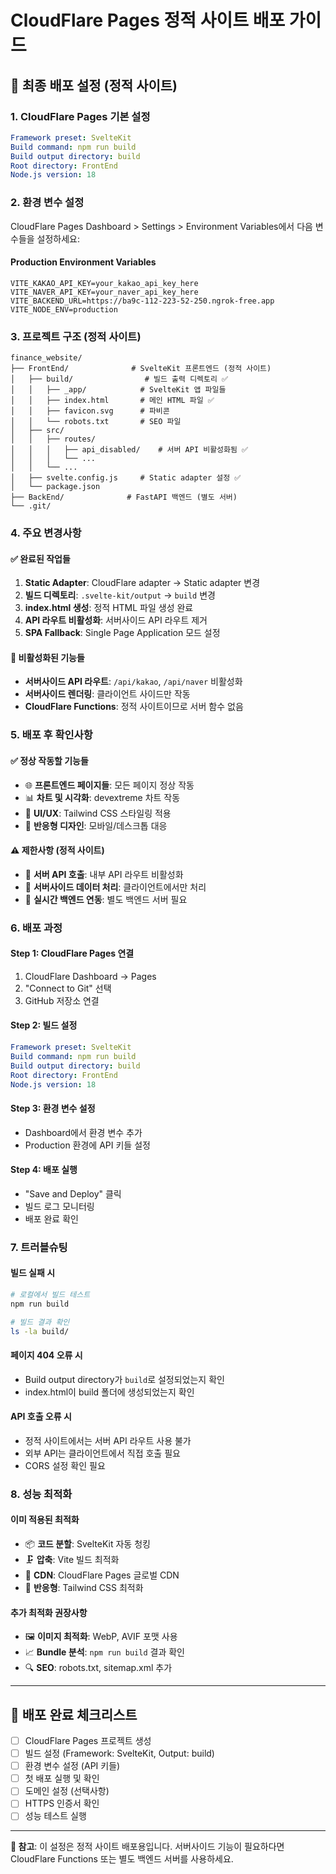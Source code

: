 # CloudFlare Pages 정적 사이트 배포 가이드

## 🚀 **최종 배포 설정 (정적 사이트)**

### 1. CloudFlare Pages 기본 설정

```yaml
Framework preset: SvelteKit
Build command: npm run build
Build output directory: build
Root directory: FrontEnd
Node.js version: 18
```

### 2. 환경 변수 설정

CloudFlare Pages Dashboard > Settings > Environment Variables에서 다음 변수들을 설정하세요:

#### Production Environment Variables
```
VITE_KAKAO_API_KEY=your_kakao_api_key_here
VITE_NAVER_API_KEY=your_naver_api_key_here
VITE_BACKEND_URL=https://ba9c-112-223-52-250.ngrok-free.app
VITE_NODE_ENV=production
```

### 3. 프로젝트 구조 (정적 사이트)

```
finance_website/
├── FrontEnd/              # SvelteKit 프론트엔드 (정적 사이트)
│   ├── build/                # 빌드 출력 디렉토리 ✅
│   │   ├── _app/            # SvelteKit 앱 파일들
│   │   ├── index.html       # 메인 HTML 파일 ✅
│   │   ├── favicon.svg      # 파비콘
│   │   └── robots.txt       # SEO 파일
│   ├── src/
│   │   ├── routes/
│   │   │   ├── api_disabled/    # 서버 API 비활성화됨 ✅
│   │   │   └── ...
│   │   └── ...
│   ├── svelte.config.js     # Static adapter 설정 ✅
│   └── package.json
├── BackEnd/              # FastAPI 백엔드 (별도 서버)
└── .git/
```

### 4. 주요 변경사항

#### ✅ **완료된 작업들**
1. **Static Adapter**: CloudFlare adapter → Static adapter 변경
2. **빌드 디렉토리**: `.svelte-kit/output` → `build` 변경  
3. **index.html 생성**: 정적 HTML 파일 생성 완료
4. **API 라우트 비활성화**: 서버사이드 API 라우트 제거
5. **SPA Fallback**: Single Page Application 모드 설정

#### 🚫 **비활성화된 기능들**
- **서버사이드 API 라우트**: `/api/kakao`, `/api/naver` 비활성화
- **서버사이드 렌더링**: 클라이언트 사이드만 작동
- **CloudFlare Functions**: 정적 사이트이므로 서버 함수 없음

### 5. 배포 후 확인사항

#### ✅ **정상 작동할 기능들**
- 🌐 **프론트엔드 페이지들**: 모든 페이지 정상 작동
- 📊 **차트 및 시각화**: devextreme 차트 작동
- 🎨 **UI/UX**: Tailwind CSS 스타일링 적용
- 📱 **반응형 디자인**: 모바일/데스크톱 대응

#### ⚠️ **제한사항 (정적 사이트)**
- 🚫 **서버 API 호출**: 내부 API 라우트 비활성화
- 🚫 **서버사이드 데이터 처리**: 클라이언트에서만 처리
- 🚫 **실시간 백엔드 연동**: 별도 백엔드 서버 필요

### 6. 배포 과정

#### Step 1: CloudFlare Pages 연결
1. CloudFlare Dashboard → Pages
2. "Connect to Git" 선택
3. GitHub 저장소 연결

#### Step 2: 빌드 설정
```yaml
Framework preset: SvelteKit
Build command: npm run build
Build output directory: build
Root directory: FrontEnd
Node.js version: 18
```

#### Step 3: 환경 변수 설정
- Dashboard에서 환경 변수 추가
- Production 환경에 API 키들 설정

#### Step 4: 배포 실행
- "Save and Deploy" 클릭
- 빌드 로그 모니터링
- 배포 완료 확인

### 7. 트러블슈팅

#### 빌드 실패 시
```bash
# 로컬에서 빌드 테스트
npm run build

# 빌드 결과 확인
ls -la build/
```

#### 페이지 404 오류 시
- Build output directory가 `build`로 설정되었는지 확인
- index.html이 build 폴더에 생성되었는지 확인

#### API 호출 오류 시
- 정적 사이트에서는 서버 API 라우트 사용 불가
- 외부 API는 클라이언트에서 직접 호출 필요
- CORS 설정 확인 필요

### 8. 성능 최적화

#### 이미 적용된 최적화
- 📦 **코드 분할**: SvelteKit 자동 청킹
- 🗜️ **압축**: Vite 빌드 최적화
- 🚀 **CDN**: CloudFlare Pages 글로벌 CDN
- 📱 **반응형**: Tailwind CSS 최적화

#### 추가 최적화 권장사항
- 🖼️ **이미지 최적화**: WebP, AVIF 포맷 사용
- 📈 **Bundle 분석**: `npm run build` 결과 확인
- 🔍 **SEO**: robots.txt, sitemap.xml 추가

---

## 🎉 **배포 완료 체크리스트**

- [ ] CloudFlare Pages 프로젝트 생성
- [ ] 빌드 설정 (Framework: SvelteKit, Output: build)
- [ ] 환경 변수 설정 (API 키들)
- [ ] 첫 배포 실행 및 확인
- [ ] 도메인 설정 (선택사항)
- [ ] HTTPS 인증서 확인
- [ ] 성능 테스트 실행

---

**📝 참고**: 이 설정은 정적 사이트 배포용입니다. 서버사이드 기능이 필요하다면 CloudFlare Functions 또는 별도 백엔드 서버를 사용하세요. 
